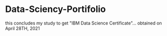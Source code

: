 # Data-Sciency-Portifolio

this concludes my study to get "IBM Data Science Certificate"... obtained on April 28TH, 2021
